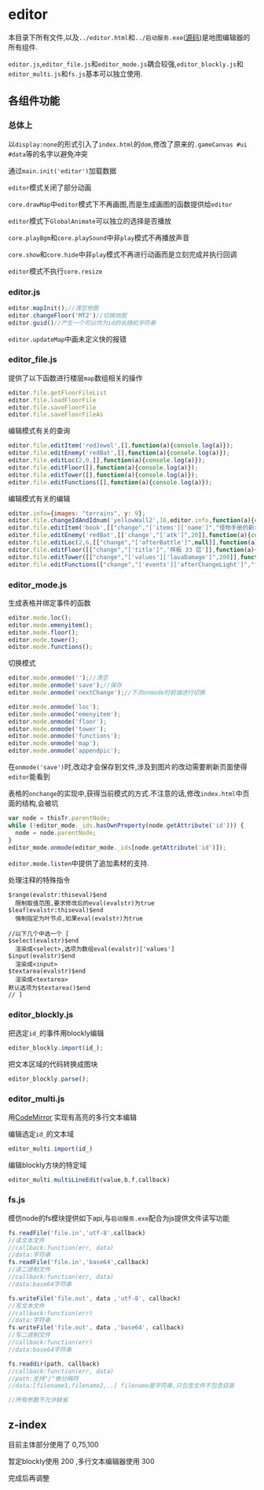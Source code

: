 # editor

本目录下所有文件,以及`../editor.html`和`../启动服务.exe`([源码](http://github.com/ckcz123/mota-js-server/))是地图编辑器的所有组件.

`editor.js`,`editor_file.js`和`editor_mode.js`耦合较强,`editor_blockly.js`和`editor_multi.js`和`fs.js`基本可以独立使用.

## 各组件功能

### 总体上

以`display:none`的形式引入了`index.html`的`dom`,修改了原来的`.gameCanvas #ui #data`等的名字以避免冲突

通过`main.init('editor')`加载数据

`editor`模式关闭了部分动画

`core.drawMap`中`editor`模式下不再画图,而是生成画图的函数提供给`editor`

`editor`模式下`GlobalAnimate`可以独立的选择是否播放

`core.playBgm`和`core.playSound`中非`play`模式不再播放声音

`core.show`和`core.hide`中非`play`模式不再进行动画而是立刻完成并执行回调

`editor`模式不执行`core.resize`

### editor.js

``` js
editor.mapInit();//清空地图
editor.changeFloor('MT2')//切换地图
editor.guid()//产生一个可以作为id的长随机字符串
```

`editor.updateMap`中画未定义快的报错

### editor_file.js

提供了以下函数进行楼层`map`数组相关的操作
```javascript
editor.file.getFloorFileList
editor.file.loadFloorFile
editor.file.saveFloorFile
editor.file.saveFloorFileAs
```

编辑模式有关的查询
```javascript
editor.file.editItem('redJewel',[],function(a){console.log(a)});
editor.file.editEnemy('redBat',[],function(a){console.log(a)});
editor.file.editLoc(2,0,[],function(a){console.log(a)});
editor.file.editFloor([],function(a){console.log(a)});
editor.file.editTower([],function(a){console.log(a)});
editor.file.editFunctions([],function(a){console.log(a)});
```

编辑模式有关的编辑
```javascript
editor.info={images: "terrains", y: 9};
editor.file.changeIdAndIdnum('yellowWall2',16,editor.info,function(a){console.log(a)});
editor.file.editItem('book',[["change","['items']['name']","怪物手册的新名字"]],function(a){console.log(a)});
editor.file.editEnemy('redBat',[['change',"['atk']",20]],function(a){console.log(a)});
editor.file.editLoc(2,6,[["change","['afterBattle']",null]],function(a){console.log(a)});
editor.file.editFloor([["change","['title']",'样板 33 层']],function(a){console.log(a)});
editor.file.editTower([["change","['values']['lavaDamage']",200]],function(a){console.log(a)});
editor.file.editFunctions(["change","['events']['afterChangeLight']","function(x,y){console.log(x,y)}"],function(a){console.log(a)});
```

### editor_mode.js
生成表格并绑定事件的函数
```javascript
editor.mode.loc();
editor.mode.emenyitem();
editor.mode.floor();
editor.mode.tower();
editor.mode.functions();
```

切换模式
```javascript
editor.mode.onmode('');//清空
editor.mode.onmode('save');//保存
editor.mode.onmode('nextChange');//下次onmode时前端进行切换

editor.mode.onmode('loc');
editor.mode.onmode('emenyitem');
editor.mode.onmode('floor');
editor.mode.onmode('tower');
editor.mode.onmode('functions');
editor.mode.onmode('map');
editor.mode.onmode('appendpic');
```
在`onmode('save')`时,改动才会保存到文件,涉及到图片的改动需要刷新页面使得`editor`能看到

表格的`onchange`的实现中,获得当前模式的方式.不注意的话,修改`index.html`中页面的结构,会被坑
```javascript
var node = thisTr.parentNode;
while (!editor_mode._ids.hasOwnProperty(node.getAttribute('id'))) {
  node = node.parentNode;
}
editor_mode.onmode(editor_mode._ids[node.getAttribute('id')]);
```

`editor.mode.listen`中提供了追加素材的支持.

处理注释的特殊指令
```
$range(evalstr:thiseval)$end
  限制取值范围,要求修改后的eval(evalstr)为true
$leaf(evalstr:thiseval)$end
  强制指定为叶节点,如果eval(evalstr)为true

//以下几个中选一个 [
$select(evalstr)$end
  渲染成<select>,选项为数组eval(evalstr)['values']
$input(evalstr)$end
  渲染成<input>
$textarea(evalstr)$end
  渲染成<textarea>
默认选项为$textarea()$end
// ]
```

### editor_blockly.js

把选定`id_`的事件用blockly编辑
``` js
editor_blockly.import(id_);
```

把文本区域的代码转换成图块
``` js
editor_blockly.parse();
```

### editor_multi.js

用[CodeMirror](https://github.com/codemirror/CodeMirror) 实现有高亮的多行文本编辑

编辑选定`id_`的文本域
``` js
editor_multi.import(id_)
```

编辑blockly方块的特定域
``` js
editor_multi.multiLineEdit(value,b,f,callback)
```

### fs.js

模仿node的fs模块提供如下api,与`启动服务.exe`配合为js提供文件读写功能
``` js
fs.readFile('file.in','utf-8',callback) 
//读文本文件
//callback:function(err, data)
//data:字符串
fs.readFile('file.in','base64',callback) 
//读二进制文件
//callback:function(err, data)  
//data:base64字符串

fs.writeFile('file.out', data ,'utf-8', callback)
//写文本文件
//callback:function(err)
//data:字符串
fs.writeFile('file.out', data ,'base64', callback)
//写二进制文件
//callback:function(err)
//data:base64字符串

fs.readdir(path, callback)
//callback:function(err, data) 
//path:支持"/"做分隔符
//data:[filename1,filename2,..] filename是字符串,只包含文件不包含目录

//所有参数不允许缺省
```

## z-index

目前主体部分使用了 0,75,100

暂定blockly使用 200 ,多行文本编辑器使用 300

完成后再调整
